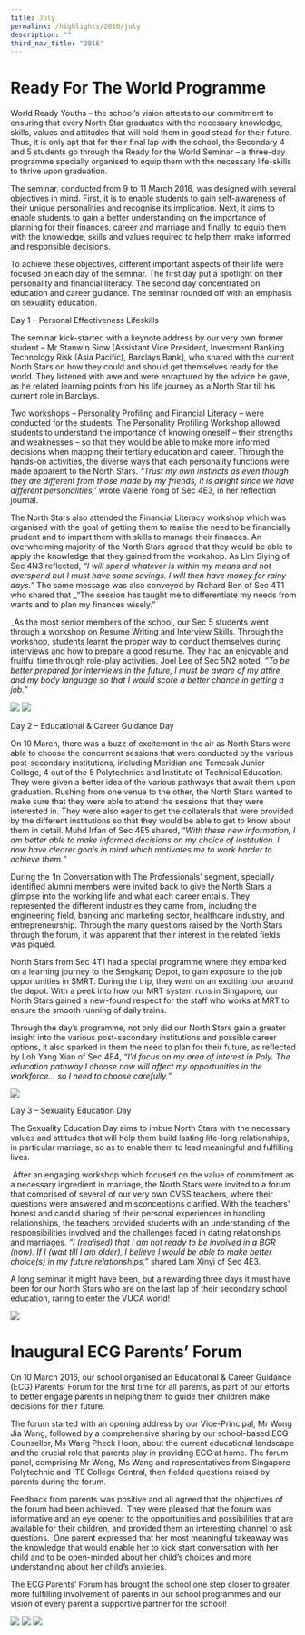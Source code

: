 ```yaml
---
title: July
permalink: /highlights/2016/july
description: ""
third_nav_title: "2016"
---
```

# Ready For The World Programme

World Ready Youths – the school’s vision attests to our commitment to ensuring that every North Star graduates with the necessary knowledge, skills, values and attitudes that will hold them in good stead for their future. Thus, it is only apt that for their final lap with the school, the Secondary 4 and 5 students go through the Ready for the World Seminar – a three-day programme specially organised to equip them with the necessary life-skills to thrive upon graduation.  
  
The seminar, conducted from 9 to 11 March 2016, was designed with several objectives in mind. First, it is to enable students to gain self-awareness of their unique personalities and recognise its implication. Next, it aims to enable students to gain a better understanding on the importance of planning for their finances, career and marriage and finally, to equip them with the knowledge, skills and values required to help them make informed and responsible decisions.  
  
To achieve these objectives, different important aspects of their life were focused on each day of the seminar. The first day put a spotlight on their personality and financial literacy. The second day concentrated on education and career guidance. The seminar rounded off with an emphasis on sexuality education.

Day 1 – Personal Effectiveness Lifeskills  
  
The seminar kick-started with a keynote address by our very own former student – Mr Stanwin Siow \[Assistant Vice President, Investment Banking Technology Risk (Asia Pacific), Barclays Bank\], who shared with the current North Stars on how they could and should get themselves ready for the world. They listened with awe and were enraptured by the advice he gave, as he related learning points from his life journey as a North Star till his current role in Barclays.

Two workshops – Personality Profiling and Financial Literacy – were conducted for the students. The Personality Profiling Workshop allowed students to understand the importance of knowing oneself – their strengths and weaknesses – so that they would be able to make more informed decisions when mapping their tertiary education and career. Through the hands-on activities, the diverse ways that each personality functions were made apparent to the North Stars. _“Trust my own instincts as even though they are different from those made by my friends, it is alright since we have different personalities,’_ wrote Valerie Yong of Sec 4E3, in her reflection journal.  
  
The North Stars also attended the Financial Literacy workshop which was organised with the goal of getting them to realise the need to be financially prudent and to impart them with skills to manage their finances. An overwhelming majority of the North Stars agreed that they would be able to apply the knowledge that they gained from the workshop. As Lim Siying of Sec 4N3 reflected, _“I will spend whatever is within my means and not overspend but I must have some savings. I will then have money for rainy days.”_ The same message was also conveyed by Richard Ben of Sec 4T1 who shared that _“The session has taught me to differentiate my needs from wants and to plan my finances wisely.”  
  
_As the most senior members of the school, our Sec 5 students went through a workshop on Resume Writing and Interview Skills. Through the workshop, students learnt the proper way to conduct themselves during interviews and how to prepare a good resume. They had an enjoyable and fruitful time through role-play activities. Joel Lee of Sec 5N2 noted, _“To be better prepared for interviews in the future, I must be aware of my attire and my body language so that I would score a better chance in getting a job.”_

![](/images/rwy.jpeg)
![](/images/rwy1.jpeg)

Day 2 – Educational & Career Guidance Day  
  
On 10 March, there was a buzz of excitement in the air as North Stars were able to choose the concurrent sessions that were conducted by the various post-secondary institutions, including Meridian and Temesak Junior College, 4 out of the 5 Polytechnics and Institute of Technical Education. They were given a better idea of the various pathways that await them upon graduation. Rushing from one venue to the other, the North Stars wanted to make sure that they were able to attend the sessions that they were interested in. They were also eager to get the collaterals that were provided by the different institutions so that they would be able to get to know about them in detail. Muhd Irfan of Sec 4E5 shared, “_With these new information, I am better able to make informed decisions on my choice of institution. I now have clearer goals in mind which motivates me to work harder to achieve them.”_  
  
During the ‘In Conversation with The Professionals’ segment, specially identified alumni members were invited back to give the North Stars a glimpse into the working life and what each career entails. They represented the different industries they came from, including the engineering field, banking and marketing sector, healthcare industry, and entrepreneurship. Through the many questions raised by the North Stars through the forum, it was apparent that their interest in the related fields was piqued.  
  
North Stars from Sec 4T1 had a special programme where they embarked on a learning journey to the Sengkang Depot, to gain exposure to the job opportunities in SMRT. During the trip, they went on an exciting tour around the depot. With a peek into how our MRT system runs in Singapore, our North Stars gained a new-found respect for the staff who works at MRT to ensure the smooth running of daily trains.  
  
Through the day’s programme, not only did our North Stars gain a greater insight into the various post-secondary institutions and possible career options, it also sparked in them the need to plan for their future, as reflected by Loh Yang Xian of Sec 4E4, _“I’d focus on my area of interest in Poly. The education pathway I choose now will affect my opportunities in the workforce… so I need to choose carefully.”_

![](/images/rwy2.jpeg)

Day 3 – Sexuality Education Day  
  
The Sexuality Education Day aims to imbue North Stars with the necessary values and attitudes that will help them build lasting life-long relationships, in particular marriage, so as to enable them to lead meaningful and fulfilling lives.

 After an engaging workshop which focused on the value of commitment as a necessary ingredient in marriage, the North Stars were invited to a forum that comprised of several of our very own CVSS teachers, where their questions were answered and misconceptions clarified. With the teachers’ honest and candid sharing of their personal experiences in handling relationships, the teachers provided students with an understanding of the responsibilities involved and the challenges faced in dating relationships and marriages. _“I (realised) that I am not ready to be involved in a BGR (now). If I (wait till I am older), I believe I would be able to make better choice(s) in my future relationships,”_ shared Lam Xinyi of Sec 4E3.

A long seminar it might have been, but a rewarding three days it must have been for our North Stars who are on the last lap of their secondary school education, raring to enter the VUCA world!

![](/images/rwy3.jpeg)

# Inaugural ECG Parents’ Forum
On 10 March 2016, our school organised an Educational & Career Guidance (ECG) Parents’ Forum for the first time for all parents, as part of our efforts to better engage parents in helping them to guide their children make decisions for their future.  
  
The forum started with an opening address by our Vice-Principal, Mr Wong Jia Wang, followed by a comprehensive sharing by our school-based ECG Counsellor, Ms Wang Pheck Hoon, about the current educational landscape and the crucial role that parents play in providing ECG at home. The forum panel, comprising Mr Wong, Ms Wang and representatives from Singapore Polytechnic and ITE College Central, then fielded questions raised by parents during the forum.  
  
Feedback from parents was positive and all agreed that the objectives of the forum had been achieved.  They were pleased that the forum was informative and an eye opener to the opportunities and possibilities that are available for their children, and provided them an interesting channel to ask questions.  One parent expressed that her most meaningful takeaway was the knowledge that would enable her to kick start conversation with her child and to be open-minded about her child’s choices and more understanding about her child’s anxieties.  
  
The ECG Parents’ Forum has brought the school one step closer to greater, more fulfilling involvement of parents in our school programmes and our vision of every parent a supportive partner for the school!

![](/images/ecg.jpeg)
![](/images/ecg1.jpeg)
![](/images/ecg2.jpeg)
